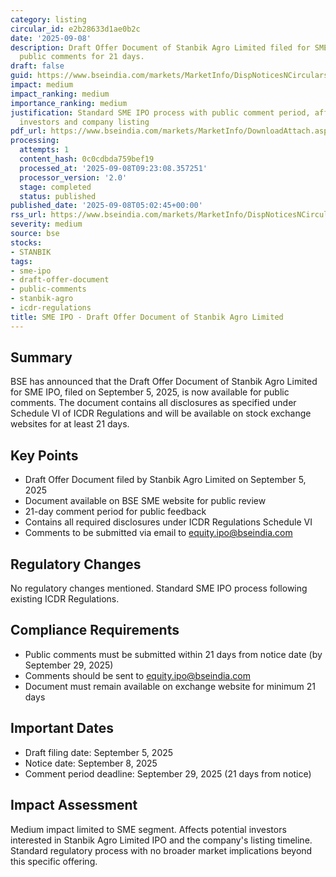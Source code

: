 ```yaml
---
category: listing
circular_id: e2b28633d1ae0b2c
date: '2025-09-08'
description: Draft Offer Document of Stanbik Agro Limited filed for SME IPO seeking
  public comments for 21 days.
draft: false
guid: https://www.bseindia.com/markets/MarketInfo/DispNoticesNCirculars.aspx?Noticeid={BA56C607-F8F9-442A-9FBE-25370496F811}&noticeno=20250908-4&dt=09/08/2025&icount=4&totcount=8&flag=0
impact: medium
impact_ranking: medium
importance_ranking: medium
justification: Standard SME IPO process with public comment period, affects potential
  investors and company listing
pdf_url: https://www.bseindia.com/markets/MarketInfo/DownloadAttach.aspx?id=20250908-4&attachedId=
processing:
  attempts: 1
  content_hash: 0c0cdbda759bef19
  processed_at: '2025-09-08T09:23:08.357251'
  processor_version: '2.0'
  stage: completed
  status: published
published_date: '2025-09-08T05:02:45+00:00'
rss_url: https://www.bseindia.com/markets/MarketInfo/DispNoticesNCirculars.aspx?Noticeid={BA56C607-F8F9-442A-9FBE-25370496F811}&noticeno=20250908-4&dt=09/08/2025&icount=4&totcount=8&flag=0
severity: medium
source: bse
stocks:
- STANBIK
tags:
- sme-ipo
- draft-offer-document
- public-comments
- stanbik-agro
- icdr-regulations
title: SME IPO - Draft Offer Document of Stanbik Agro Limited
---
```


## Summary

BSE has announced that the Draft Offer Document of Stanbik Agro Limited for SME IPO, filed on September 5, 2025, is now available for public comments. The document contains all disclosures as specified under Schedule VI of ICDR Regulations and will be available on stock exchange websites for at least 21 days.

## Key Points

- Draft Offer Document filed by Stanbik Agro Limited on September 5, 2025
- Document available on BSE SME website for public review
- 21-day comment period for public feedback
- Contains all required disclosures under ICDR Regulations Schedule VI
- Comments to be submitted via email to equity.ipo@bseindia.com

## Regulatory Changes

No regulatory changes mentioned. Standard SME IPO process following existing ICDR Regulations.

## Compliance Requirements

- Public comments must be submitted within 21 days from notice date (by September 29, 2025)
- Comments should be sent to equity.ipo@bseindia.com
- Document must remain available on exchange website for minimum 21 days

## Important Dates

- Draft filing date: September 5, 2025
- Notice date: September 8, 2025
- Comment period deadline: September 29, 2025 (21 days from notice)

## Impact Assessment

Medium impact limited to SME segment. Affects potential investors interested in Stanbik Agro Limited IPO and the company's listing timeline. Standard regulatory process with no broader market implications beyond this specific offering.